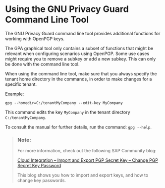 <!-- loioe0baf73b9b824529b4d91af50f30751a -->

# Using the GNU Privacy Guard Command Line Tool

The GNU Privacy Guard command line tool provides additional functions for working with OpenPGP keys.

The GPA graphical tool only contains a subset of functions that might be relevant when configuring scenarios using OpenPGP. Some use cases might require you to remove a subkey or add a new subkey. This can only be done with the command line tool.

When using the command line tool, make sure that you always specify the tenant home directory in the commands, in order to make changes for a specific tenant.

Example:

`gpg --homedir=C:/tenantMyCompany --edit-key MyCompany` 

This command edits the key `MyCompany` in the tenant directory `C:/tenantMyCompany`.

To consult the manual for further details, run the command: `gpg --help`.

> ### Note:  
> For more information, check out the following SAP Community blog:
> 
> [Cloud Integration – Import and Export PGP Secret Key – Change PGP Secret Key Password](https://blogs.sap.com/2021/01/19/cloud-integration-import-and-export-pgp-secret-key-change-pgp-secret-key-password/)
> 
> This blog shows you how to import and export keys, and how to change key passwords.

